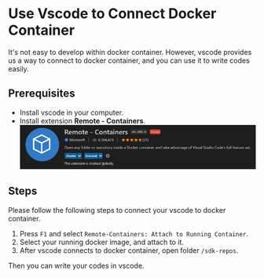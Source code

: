 # Use Vscode to Connect Docker Container
It's not easy to develop within docker container. However, vscode provides us a way to connect to docker container, and you can use it to write codes easily.

## Prerequisites
- Install vscode in your computer.
- Install extension **Remote - Containers**.
  ![vsocde connects docker containers](extension-remote-containers.png)

## Steps
Please follow the following steps to connect your vscode to docker container.
1. Press `F1` and select `Remote-Containers: Attach to Running Container`.
2. Select your running docker image, and attach to it.
3. After vscode connects to docker container, open folder `/sdk-repos`.

Then you can write your codes in vscode.

